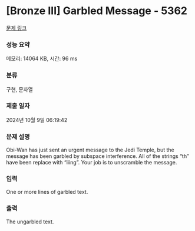 # [Bronze III] Garbled Message - 5362 

[문제 링크](https://www.acmicpc.net/problem/5362) 

### 성능 요약

메모리: 14064 KB, 시간: 96 ms

### 분류

구현, 문자열

### 제출 일자

2024년 10월 9일 06:19:42

### 문제 설명

<p>Obi-Wan has just sent an urgent message to the Jedi Temple, but the message has been garbled by subspace interference. All of the strings “th” have been replace with “iiing”. Your job is to unscramble the message.</p>

### 입력 

 <p>One or more lines of garbled text.</p>

### 출력 

 <p>The ungarbled text.</p>

